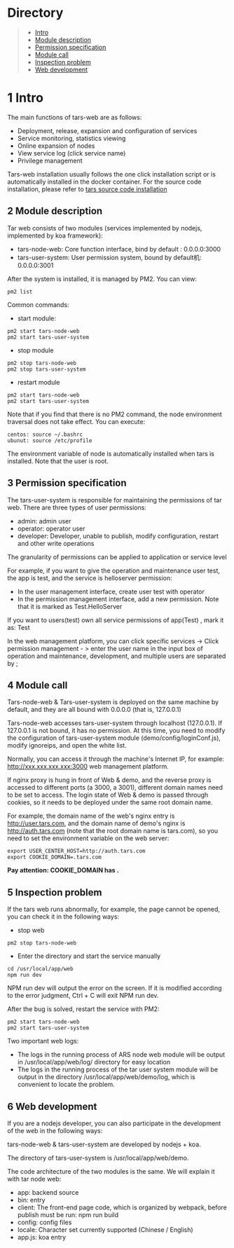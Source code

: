 
# Directory
> * [Intro](#chapter-1)
> * [Module description](#chapter-2)
> * [Permission specification](#chapter-3)
> * [Module call](#chapter-4)
> * [Inspection problem](#chapter-5)
> * [Web development](#chapter-6)

# 1 <a id="chapter-1"></a>Intro

The main functions of tars-web are as follows:
- Deployment, release, expansion and configuration of services
- Service monitoring, statistics viewing
- Online expansion of nodes
- View service log (click service name)
- Privilege management

Tars-web installation usually follows the one click installation script or is automatically installed in the docker container. For the source code installation, please refer to [tars source code installation](source.md)

## 2 <a id="chapter-2"></a>Module description

Tar web consists of two modules (services implemented by nodejs, implemented by koa framework):
- tars-node-web: Core function interface, bind by default : 0.0.0.0:3000 
- tars-user-system: User permission system, bound by default机: 0.0.0.0:3001

After the system is installed, it is managed by PM2. You can view:

```
pm2 list
```

Common commands:
- start module:
```
pm2 start tars-node-web
pm2 start tars-user-system
```

- stop module
```
pm2 stop tars-node-web
pm2 stop tars-user-system
```

- restart module
```
pm2 start tars-node-web
pm2 start tars-user-system
```

Note that if you find that there is no PM2 command, the node environment traversal does not take effect. You can execute:
```
centos: source ~/.bashrc 
ubunut: source /etc/profile
```

The environment variable of node is automatically installed when tars is installed. Note that the user is root.

## 3 <a id="chapter-3"></a>Permission specification

The tars-user-system is responsible for maintaining the permissions of tar web. There are three types of user permissions:
- admin: admin user
- operator: operator user
- developer: Developer, unable to publish, modify configuration, restart and other write operations

The granularity of permissions can be applied to application or service level

For example, if you want to give the operation and maintenance user test, the app is test, and the service is helloserver permission:
- In the user management interface, create user test with operator
- In the permission management interface, add a new permission. Note that it is marked as Test.HelloServer

If you want to users(test) own all  service permissions of app(Test) , mark it as: Test

In the web management platform, you can click specific services -> Click permission management - > enter the user name in the input box of operation and maintenance, development, and multiple users are separated by ;


## 4 <a id="chapter-4"></a>Module call

Tars-node-web & Tars-user-system is deployed on the same machine by default, and they are all bound with 0.0.0.0 (that is, 127.0.0.1)

Tars-node-web accesses tars-user-system through localhost (127.0.0.1). If 127.0.0.1 is not bound, it has no permission. At this time, you need to modify the configuration of tars-user-system module (demo/config/loginConf.js), modify ignoreips, and open the white list.


Normally, you can access it through the machine's Internet IP, for example: http://xxx.xxx.xxx.xxx:3000 web management platform.

If nginx proxy is hung in front of Web & demo, and the reverse proxy is accessed to different ports (a 3000, a 3001), different domain names need to be set to access. The login state of Web & demo is passed through cookies, so it needs to be deployed under the same root domain name.

For example, the domain name of the web's nginx entry is http://user.tars.com, and the domain name of demo's nginx is http://auth.tars.com (note that the root domain name is tars.com), so you need to set the environment variable on the web server:

```
export USER_CENTER_HOST=http://auth.tars.com
export COOKIE_DOMAIN=.tars.com
```

**Pay attention: COOKIE_DOMAIN has .**

## 5 <a id="chapter-4"></a>Inspection problem

If the tars web runs abnormally, for example, the page cannot be opened, you can check it in the following ways:

- stop web
```
pm2 stop tars-node-web
```

- Enter the directory and start the service manually
```
cd /usr/local/app/web
npm run dev
```

NPM run dev will output the error on the screen. If it is modified according to the error judgment, Ctrl + C will exit NPM run dev.

After the bug is solved, restart the service with PM2:
```
pm2 start tars-node-web
pm2 start tars-user-system
```

Two important web logs:
- The logs in the running process of ARS node web module will be output in /usr/local/app/web/log/ directory for easy location
- The logs in the running process of the tar user system module will be output in the directory /usr/local/app/web/demo/log, which is convenient to locate the problem.

## 6 <a id="chapter-5"></a>Web development

If you are a nodejs developer, you can also participate in the development of the web in the following ways:

tars-node-web & tars-user-system are developed by nodejs + koa.

The directory of tars-user-system is /usr/local/app/web/demo.

The code architecture of the two modules is the same. We will explain it with tar node web:
- app: backend source
- bin: entry
- client: The front-end page code, which is organized by webpack, before publish must be run: npm run build
- config: config files
- locale: Character set currently supported (Chinese / English)
- app.js: koa entry
